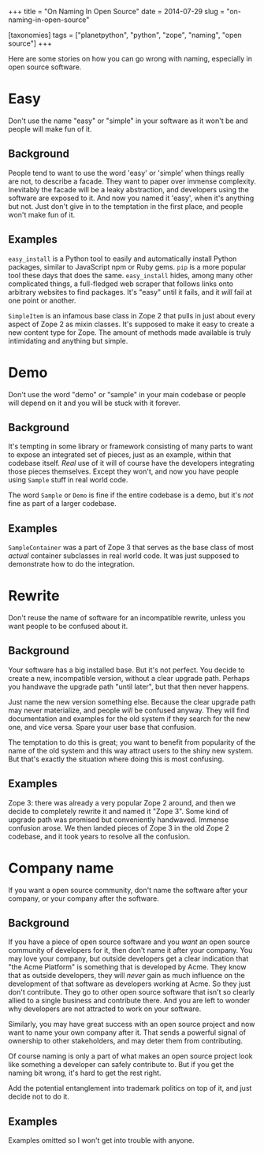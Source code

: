 +++
title = "On Naming In Open Source"
date = 2014-07-29
slug = "on-naming-in-open-source"

[taxonomies]
tags = ["planetpython", "python", "zope", "naming", "open source"]
+++

Here are some stories on how you can go wrong with naming, especially in
open source software.

# Easy

Don't use the name "easy" or "simple" in your software as it won't be
and people will make fun of it.

## Background

People tend to want to use the word 'easy' or 'simple' when things
really are not, to describe a facade. They want to paper over immense
complexity. Inevitably the facade will be a leaky abstraction, and
developers using the software are exposed to it. And now you named it
'easy', when it's anything but not. Just don't give in to the temptation
in the first place, and people won't make fun of it.

## Examples

`easy_install` is a Python tool to easily and automatically install
Python packages, similar to JavaScript npm or Ruby gems. `pip` is a more
popular tool these days that does the same. `easy_install` hides, among
many other complicated things, a full-fledged web scraper that follows
links onto arbitrary websites to find packages. It's "easy" until it
fails, and it *will* fail at one point or another.

`SimpleItem` is an infamous base class in Zope 2 that pulls in just
about every aspect of Zope 2 as mixin classes. It's supposed to make it
easy to create a new content type for Zope. The amount of methods made
available is truly intimidating and anything but simple.

# Demo

Don't use the word "demo" or "sample" in your main codebase or people
will depend on it and you will be stuck with it forever.

## Background

It's tempting in some library or framework consisting of many parts to
want to expose an integrated set of pieces, just as an example, within
that codebase itself. *Real* use of it will of course have the
developers integrating those pieces themselves. Except they won't, and
now you have people using `Sample` stuff in real world code.

The word `Sample` or `Demo` is fine if the entire codebase is a demo,
but it's *not* fine as part of a larger codebase.

## Examples

`SampleContainer` was a part of Zope 3 that serves as the base class of
most *actual* container subclasses in real world code. It was just
supposed to demonstrate how to do the integration.

# Rewrite

Don't reuse the name of software for an incompatible rewrite, unless you
want people to be confused about it.

## Background

Your software has a big installed base. But it's not perfect. You decide
to create a new, incompatible version, without a clear upgrade path.
Perhaps you handwave the upgrade path "until later", but that then never
happens.

Just name the new version something else. Because the clear upgrade path
may never materialize, and people *will* be confused anyway. They will
find documentation and examples for the old system if they search for
the new one, and vice versa. Spare your user base that confusion.

The temptation to do this is great; you want to benefit from popularity
of the name of the old system and this way attract users to the shiny
new system. But that's exactly the situation where doing this is most
confusing.

## Examples

Zope 3: there was already a very popular Zope 2 around, and then we
decide to completely rewrite it and named it "Zope 3". Some kind of
upgrade path was promised but conveniently handwaved. Immense confusion
arose. We then landed pieces of Zope 3 in the old Zope 2 codebase, and
it took years to resolve all the confusion.

# Company name

If you want a open source community, don't name the software after your
company, or your company after the software.

## Background

If you have a piece of open source software and you *want* an open
source community of developers for it, then don't name it after your
company. You may love your company, but outside developers get a clear
indication that "the Acme Platform" is something that is developed by
Acme. They know that as outside developers, they will *never* gain as
much influence on the development of that software as developers working
at Acme. So they just don't contribute. They go to other open source
software that isn't so clearly allied to a single business and
contribute there. And you are left to wonder why developers are not
attracted to work on your software.

Similarly, you may have great success with an open source project and
now want to name your own company after it. That sends a powerful signal
of ownership to other stakeholders, and may deter them from
contributing.

Of course naming is only a part of what makes an open source project
look like something a developer can safely contribute to. But if you get
the naming bit wrong, it's hard to get the rest right.

Add the potential entanglement into trademark politics on top of it, and
just decide not to do it.

## Examples

Examples omitted so I won't get into trouble with anyone.
